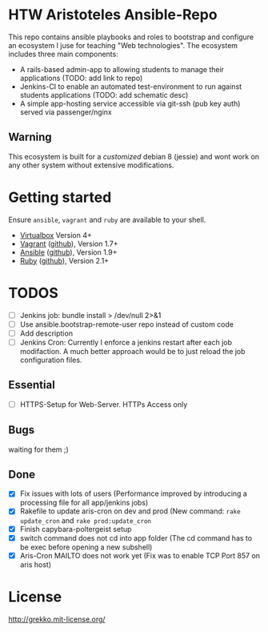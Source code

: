 # HTW Aristoteles Ansible-Repo
This repo contains ansible playbooks and roles to bootstrap and configure an ecosystem
I juse for teaching "Web technologies". The ecosystem includes three main components:
- A rails-based admin-app to allowing students to manage their applications (TODO: add link to repo)
- Jenkins-CI to enable an automated test-environment to run against students applications (TODO: add schematic desc)
- A simple app-hosting service accessible via git-ssh (pub key auth) served via passenger/nginx

## Warning
This ecosystem is built for a *customized* debian 8 (jessie) and wont work on any
other system without extensive modifications.

# Getting started
Ensure `ansible`, `vagrant` and `ruby` are available to your shell.
- [Virtualbox](https://www.virtualbox.org/) Version 4+
- [Vagrant](https://www.vagrantup.com/) ([github](https://github.com/mitchellh/vagrant)), Version 1.7+
- [Ansible](http://www.ansible.com/) ([github](https://github.com/ansible/ansible)), Version 1.9+
- [Ruby](https://www.ruby-lang.org/en/) ([github](https://github.com/ruby/ruby)), Version 2.1+


# TODOS
- [ ] Jenkins job: bundle install > /dev/null 2>&1
- [ ] Use ansible.bootstrap-remote-user repo instead of custom code
- [ ] Add description
- [ ] Jenkins Cron: Currently I enforce a jenkins restart after each job modifaction.
      A much better approach would be to just reload the job configuration files.

## Essential
- [ ] HTTPS-Setup for Web-Server. HTTPs Access only

## Bugs
waiting for them ;)

## Done
- [x] Fix issues with lots of users (Performance improved by introducing a processing file for all app/jenkins jobs)
- [x] Rakefile to update aris-cron on dev and prod (New command: `rake update_cron` and `rake prod:update_cron`
- [x] Finish capybara-poltergeist setup
- [x] switch command does not cd into app folder (The cd command has to be exec before opening a new subshell)
- [x] Aris-Cron MAILTO does not work yet (Fix was to enable TCP Port 857 on aris host)

# License
http://grekko.mit-license.org/
